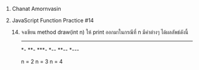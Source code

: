 1. Chanat Amornvasin
2. JavaScript Function Practice #14

    14) จงเขียน method draw(int n) ให้ print ออกมาในกรณีที่ n มีค่าต่างๆ ได้ผลลัพธ์ดังนี้

        **              ***                 ****
        *-              **-                 ***-
                        *--                 **--
                                            *---
        
        n = 2           n = 3               n = 4
